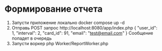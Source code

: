 # Формирование отчета

1. Запусти приложение локально docker compose up -d
2. Отправь POST запрос http://localhost:8080/app/index.php
   {
   "user_id": 1,
   "interval": 2,
   "card_id": 91,
   "email": "test@email.com"
   }
 Сообщение попадет в очередь
3. Запусти воркер php Worker/ReportWorker.php